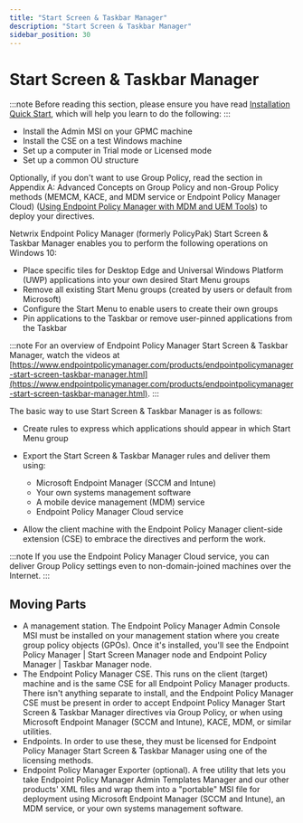 ```yaml
---
title: "Start Screen & Taskbar Manager"
description: "Start Screen & Taskbar Manager"
sidebar_position: 30
---
```


# Start Screen & Taskbar Manager

:::note
Before reading this section, please ensure you have read
[Installation Quick Start](/docs/endpointpolicymanager/manuals/introductionandquick/overviewinstall/overviewinstall.md), which will help you
learn to do the following:
:::


- Install the Admin MSI on your GPMC machine
- Install the CSE on a test Windows machine
- Set up a computer in Trial mode or Licensed mode
- Set up a common OU structure

Optionally, if you don't want to use Group Policy, read the section in Appendix A: Advanced Concepts
on Group Policy and non-Group Policy methods (MEMCM, KACE, and MDM service or Endpoint Policy
Manager Cloud) ([Using Endpoint Policy Manager with MDM and UEM Tools](/docs/endpointpolicymanager/manuals/introductionandquick/mdm/uemtools/uemtools.md)) to
deploy your directives.

Netwrix Endpoint Policy Manager (formerly PolicyPak) Start Screen & Taskbar Manager enables you to
perform the following operations on Windows 10:

- Place specific tiles for Desktop Edge and Universal Windows Platform (UWP) applications into your
  own desired Start Menu groups
- Remove all existing Start Menu groups (created by users or default from Microsoft)
- Configure the Start Menu to enable users to create their own groups
- Pin applications to the Taskbar or remove user-pinned applications from the Taskbar

:::note
For an overview of Endpoint Policy Manager Start Screen & Taskbar Manager, watch the
videos at
[https://www.endpointpolicymanager.com/products/endpointpolicymanager-start-screen-taskbar-manager.html](https://www.endpointpolicymanager.com/products/endpointpolicymanager-start-screen-taskbar-manager.html).
:::


The basic way to use Start Screen & Taskbar Manager is as follows:

- Create rules to express which applications should appear in which Start Menu group
- Export the Start Screen & Taskbar Manager rules and deliver them using:

  - Microsoft Endpoint Manager (SCCM and Intune)
  - Your own systems management software
  - A mobile device management (MDM) service
  - Endpoint Policy Manager Cloud service

- Allow the client machine with the Endpoint Policy Manager client-side extension (CSE) to embrace
  the directives and perform the work.

:::note
If you use the Endpoint Policy Manager Cloud service, you can deliver Group Policy
settings even to non-domain-joined machines over the Internet.
:::


## Moving Parts

- A management station. The Endpoint Policy Manager Admin Console MSI must be installed on your
  management station where you create group policy objects (GPOs). Once it's installed, you'll see
  the Endpoint Policy Manager | Start Screen Manager node and Endpoint Policy Manager | Taskbar
  Manager node.
- The Endpoint Policy Manager CSE. This runs on the client (target) machine and is the same CSE for
  all Endpoint Policy Manager products. There isn't anything separate to install, and the Endpoint
  Policy Manager CSE must be present in order to accept Endpoint Policy Manager Start Screen &
  Taskbar Manager directives via Group Policy, or when using Microsoft Endpoint Manager (SCCM and
  Intune), KACE, MDM, or similar utilities.
- Endpoints. In order to use these, they must be licensed for Endpoint Policy Manager Start Screen &
  Taskbar Manager using one of the licensing methods.
- Endpoint Policy Manager Exporter (optional). A free utility that lets you take Endpoint Policy
  Manager Admin Templates Manager and our other products' XML files and wrap them into a "portable"
  MSI file for deployment using Microsoft Endpoint Manager (SCCM and Intune), an MDM service, or
  your own systems management software.
